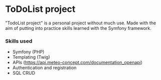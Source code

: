 # ToDoList project

"TodoList project" is a personal project without much use. Made with the aim of putting into practice skills learned with the Symfony framework.


### Skills used
- Symfony (PHP)
- Templating (Twig)
- APIs (https://api.meteo-concept.com/documentation_openapi)
- Authentication and registration
- SQL CRUD
